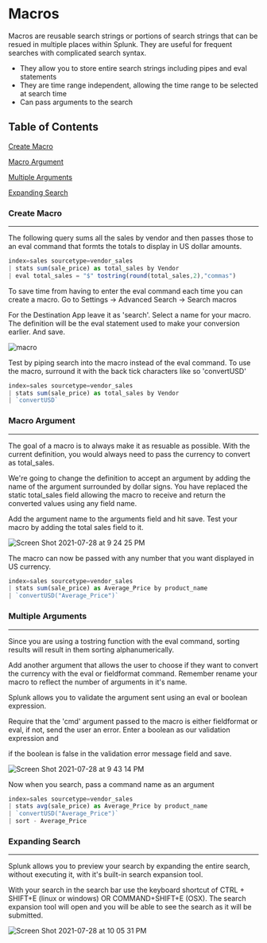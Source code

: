 # Macros

Macros are reusable search strings or portions of search strings that can be resued in multiple places within Splunk. They are useful for frequent searches 
with complicated search syntax. 

- They allow you to store entire search strings including pipes and eval statements
- They are time range independent, allowing the time range to be selected at search time
- Can pass arguments to the search

## Table of Contents

[Create Macro](#create-macro)

[Macro Argument](#macro-argument)

[Multiple Arguments](#Multiple-Arguments)

[Expanding Search](#expanding-search)

### Create Macro
------------

The following query sums all the sales by vendor and then passes those to an eval command that formts the totals to display in US dollar amounts.

```JavaScript
index=sales sourcetype=vendor_sales
| stats sum(sale_price) as total_sales by Vendor
| eval total_sales = "$" tostring(round(total_sales,2),"commas")
```

To save time from having to enter the eval command each time you can create a macro. Go to Settings -> Advanced Search -> Search macros

For the Destination App leave it as 'search'. Select a name for your macro. The definition will be the eval statement used to make your conversion earlier. And save.

![macro](https://user-images.githubusercontent.com/15880042/127416123-495d0fc4-2117-4176-b307-54838346d207.png)

Test by piping search into the macro instead of the eval command. To use the macro, surround it with the back tick characters like so 'convertUSD'

```JavaScript
index=sales sourcetype=vendor_sales
| stats sum(sale_price) as total_sales by Vendor
| `convertUSD`
```



### Macro Argument
------------

The goal of a macro is to always make it as resuable as possible. With the current definition, you would always need to pass the currency to convert as total_sales.

We're going to change the definition to accept an argument by adding the name of the argument surrounded by dollar signs. You have replaced the static total_sales field
allowing the macro to receive and return the converted values using any field name.

Add the argument name to the arguments field and hit save. Test your macro by adding the total sales field to it.

![Screen Shot 2021-07-28 at 9 24 25 PM](https://user-images.githubusercontent.com/15880042/127417235-23540506-51c9-4916-949f-1ff5f0dc3cb1.png)

The macro can now be passed with any number that you want displayed in US currency.

```JavaScript
index=sales sourcetype=vendor_sales
| stats sum(sale_price) as Average_Price by product_name
| `convertUSD("Average_Price")`
```



### Multiple Arguments
------------

Since you are using a tostring function with the eval command, sorting results will result in them sorting alphanumerically.

Add another argument that allows the user to choose if they want to convert the currency with the eval or fieldformat command. Remember rename your macro to reflect the number of arguments in it's name.

Splunk allows you to validate the argument sent using an eval or boolean expression.

Require that the 'cmd' argument passed to the macro is either fieldformat or eval, if not, send the user an error. Enter a boolean as our validation expression and 

if the boolean is false in the validation error message field and save.

![Screen Shot 2021-07-28 at 9 43 14 PM](https://user-images.githubusercontent.com/15880042/127418491-a5d2e7cf-f3c3-4cd1-9ddb-5b79354f335b.png)

Now when you search, pass a command name as an argument

```JavaScript
index=sales sourcetype=vendor_sales
| stats avg(sale_price) as Average_Price by product_name
| `convertUSD("Average_Price")`
| sort - Average_Price
```



### Expanding Search
------------

Splunk allows you to preview your search by expanding the entire search, without executing it, with it's built-in search expansion tool.

With your search in the search bar use the keyboard shortcut of CTRL + SHIFT+E (linux or windows) OR COMMAND+SHIFT+E (OSX). The search expansion tool will open
and you will be able to see the search as it will be submitted.

![Screen Shot 2021-07-28 at 10 05 31 PM](https://user-images.githubusercontent.com/15880042/127420308-5f763cc4-6782-4c86-9f9f-b853227671b9.png)



